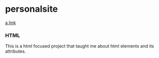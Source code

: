 # personalsite
[a link](https://mahrusferdous.github.io/personalsite)

### HTML
This is a html focused project that taught me about html elements and its attributes. 
